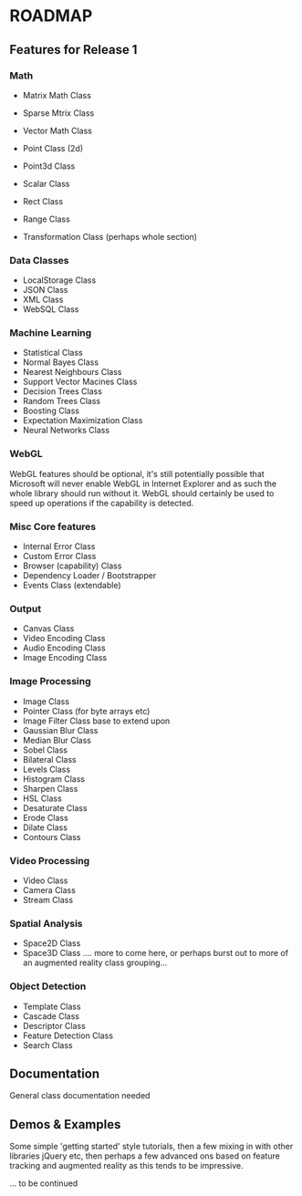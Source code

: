# ROADMAP


## Features for Release 1


### Math

* Matrix Math Class
* Sparse Mtrix Class
* Vector Math Class
* Point Class (2d)
* Point3d Class
* Scalar Class
* Rect Class
* Range Class

* Transformation Class (perhaps whole section)

### Data Classes

* LocalStorage Class
* JSON Class
* XML Class
* WebSQL Class

### Machine Learning

* Statistical Class
* Normal Bayes Class
* Nearest Neighbours Class
* Support Vector Macines Class
* Decision Trees Class
* Random Trees Class
* Boosting Class
* Expectation Maximization Class
* Neural Networks Class

### WebGL
WebGL features should be optional, it's still potentially possible that Microsoft will never enable WebGL in Internet Explorer and as such the whole library should run without it. WebGL should certainly be used to speed up operations if the capability is detected.


### Misc Core features

* Internal Error Class
* Custom Error Class
* Browser (capability) Class
* Dependency Loader / Bootstrapper
* Events Class (extendable)


### Output

* Canvas Class
* Video Encoding Class
* Audio Encoding Class
* Image Encoding Class


### Image Processing

* Image Class
* Pointer Class (for byte arrays etc)
* Image Filter Class base to extend upon
* Gaussian Blur Class
* Median Blur Class
* Sobel Class
* Bilateral Class
* Levels Class
* Histogram Class
* Sharpen Class
* HSL Class
* Desaturate Class
* Erode Class
* Dilate Class
* Contours Class

### Video Processing

* Video Class
* Camera Class
* Stream Class

### Spatial Analysis

* Space2D Class
* Space3D Class
.... more to come here, or perhaps burst out to more of an augmented reality class grouping...


### Object Detection

* Template Class
* Cascade Class
* Descriptor Class
* Feature Detection Class
* Search Class



## Documentation

General class documentation needed


## Demos & Examples

Some simple 'getting started' style tutorials, then a few mixing in with other libraries jQuery etc, then perhaps a few advanced ons based on feature tracking and augmented reality as this tends to be impressive. 


... to be continued 